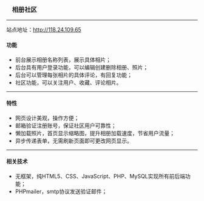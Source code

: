 ### <img src="http://118.24.109.65/photo_db/233_Markdown_IMG_kkyou.png" style="width:15">相册社区

---

站点地址：http://118.24.109.65

#### 功能

* 前台展示相册名称列表，展示具体相片；
* 后台具有用户登录功能，可以编辑创建删除相册、照片；
* 后台可以管理每张相片的具体评论，有回复功能；
* 社区功能，可以关注用户、收藏、评论相片。

---

#### 特性

* 网页设计美观，操作方便；
* 邮箱验证注册账号，保证社区用户可靠性；
* 懒加载照片，首页显示缩略图，提升相册加载速度，节省用户流量；
* 异步传递表单，无需刷新页面即可更改网页显示。

---

#### 相关技术

* 无框架，纯HTML5、CSS、JavaScript、PHP、MySQL实现所有前后端功能；
* PHPmailer，smtp协议发送验证邮件；
